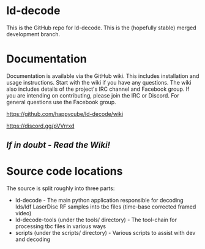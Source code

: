 # ld-decode
This is the GitHub repo for ld-decode.  This is the (hopefully stable) merged development branch.

# Documentation
Documentation is available via the GitHub wiki.  This includes installation and usage instructions.  Start with the wiki if you have any questions.  The wiki also includes details of the project's IRC channel and Facebook group.  If you are intending on contributing, please join the IRC or Discord.  For general questions use the Facebook group.

https://github.com/happycube/ld-decode/wiki

https://discord.gg/pVVrrxd

## *If in doubt - Read the Wiki!*

# Source code locations
The source is split roughly into three parts:

* ld-decode - The main python application responsible for decoding lds/ldf LaserDisc RF samples into tbc files (time-base corrected framed video)
* ld-decode-tools (under the tools/ directory) - The tool-chain for processing tbc files in various ways
* scripts (under the scripts/ directory) - Various scripts to assist with dev and decoding

